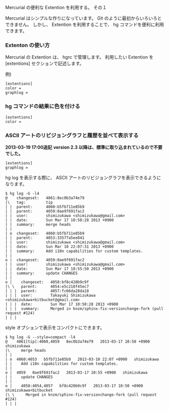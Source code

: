 Mercurial の便利な Extention を利用する。 その１

Mercurial はシンプルな作りになっています。 
Git のように最初からいろいろとできません。
しかし、 Extention を利用することで、 hg コマンドを便利に利用できます。

### Extenton の使い方

Mercurial の Extention は、 hgrc で管理します。
利用したい Extention を [extentions] セクションで記述します。

例)

```
[extentions]
color =
graphlog =
```

### hg コマンドの結果に色を付ける

```.hgrc
[extentions]
color =
```

### ASCII アートのリビジョングラフと履歴を並べて表示する

**2013-03-19 17:00追記**
**version 2.3 以降は、標準に取り込まれているので不要でした。**


```.hgrc
[extentions]
graphlog =
```

hg log を表示する際に、 ASCII アートのリビジョングラフを表示できるようになります。

```
$ hg log -G -l4
@    changeset:   4061:8ec0b3a74e79
|\   tag:         tip
| |  parent:      4060:b5fb711e85b9
| |  parent:      4059:0ae9f691fac2
| |  user:        shimizukawa <shimizukawa@gmail.com>
| |  date:        Sun Mar 17 10:58:28 2013 +0900
| |  summary:     merge heads
| |
| o  changeset:   4060:b5fb711e85b9
| |  parent:      4053:33577a5ee841
| |  user:        shimizukawa <shimizukawa@gmail.com>
| |  date:        Sun Mar 10 22:07:31 2013 +0900
| |  summary:     Add i18n capabilities for custom templates.
| |
o |  changeset:   4059:0ae9f691fac2
| |  user:        shimizukawa <shimizukawa@gmail.com>
| |  date:        Sun Mar 17 10:55:50 2013 +0900
| |  summary:     update CHANGES
| |
o |    changeset:   4058:bf8c420b9c9f
|\ \   parent:      4054:e5c218f45ec7
| | |  parent:      4057:fc66da28da18
| | |  user:        Takayuki Shimizukawa <shimizukawa+bitbucket@gmail.com>
| | |  date:        Sun Mar 17 10:50:28 2013 +0900
| | |  summary:     Merged in knzm/sphinx-fix-versionchange-fork (pull request #124)
| | |
```

style オプションで表示をコンパクトにできます。

```
$ hg log -G --style=compact -l4
@    4061[tip]:4060,4059   8ec0b3a74e79   2013-03-17 10:58 +0900   shimizukawa
|\     merge heads
| |
| o  4060:4053   b5fb711e85b9   2013-03-10 22:07 +0900   shimizukawa
| |    Add i18n capabilities for custom templates.
| |
o |  4059   0ae9f691fac2   2013-03-17 10:55 +0900   shimizukawa
| |    update CHANGES
| |
o |    4058:4054,4057   bf8c420b9c9f   2013-03-17 10:50 +0900   shimizukawa+bitbucket
|\ \     Merged in knzm/sphinx-fix-versionchange-fork (pull request #124)
| | |
```

